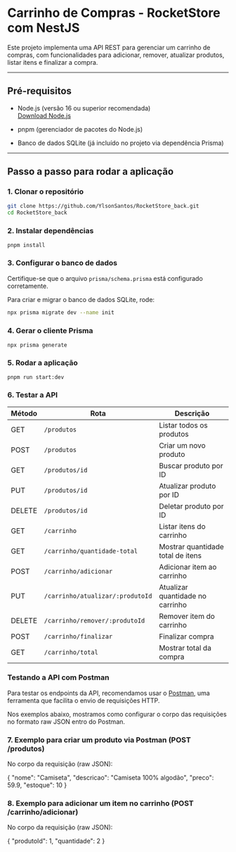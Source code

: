 # Carrinho de Compras - RocketStore com NestJS

Este projeto implementa uma API REST para gerenciar um carrinho de compras, com funcionalidades para adicionar, remover, atualizar produtos, listar itens e finalizar a compra.

---

## Pré-requisitos

- Node.js (versão 16 ou superior recomendada)  
  [Download Node.js](https://nodejs.org/)

- pnpm (gerenciador de pacotes do Node.js)

- Banco de dados SQLite (já incluído no projeto via dependência Prisma)

---

## Passo a passo para rodar a aplicação

### 1. Clonar o repositório

```bash
git clone https://github.com/YlsonSantos/RocketStore_back.git
cd RocketStore_back
```

### 2. Instalar dependências

`pnpm install`

### 3. Configurar o banco de dados

Certifique-se que o arquivo `prisma/schema.prisma` está configurado corretamente.

Para criar e migrar o banco de dados SQLite, rode:

```bash
npx prisma migrate dev --name init
```

### 4. Gerar o cliente Prisma

`npx prisma generate`

### 5. Rodar a aplicação

`pnpm run start:dev`

### 6. Testar a API

| Método | Rota                             | Descrição                         |
| ------ | -------------------------------- | --------------------------------- |
| GET    | `/produtos`                      | Listar todos os produtos          |
| POST   | `/produtos`                      | Criar um novo produto             |
| GET    | `/produtos/id`                   | Buscar produto por ID             |
| PUT    | `/produtos/id`                   | Atualizar produto por ID          |
| DELETE | `/produtos/id`                   | Deletar produto por ID            |
| GET    | `/carrinho`                      | Listar itens do carrinho          |
| GET    | `/carrinho/quantidade-total`     | Mostrar quantidade total de itens |
| POST   | `/carrinho/adicionar`            | Adicionar item ao carrinho        |
| PUT    | `/carrinho/atualizar/:produtoId` | Atualizar quantidade no carrinho  |
| DELETE | `/carrinho/remover/:produtoId`   | Remover item do carrinho          |
| POST   | `/carrinho/finalizar`            | Finalizar compra                  |
| GET    | `/carrinho/total`                | Mostrar total da compra           |


### Testando a API com Postman

Para testar os endpoints da API, recomendamos usar o [Postman](https://www.postman.com/), uma ferramenta que facilita o envio de requisições HTTP.

Nos exemplos abaixo, mostramos como configurar o corpo das requisições no formato raw JSON entro do Postman.

### 7. Exemplo para criar um produto via Postman (POST /produtos)

No corpo da requisição (raw JSON):

{
"nome": "Camiseta",
"descricao": "Camiseta 100% algodão",
"preco": 59.9,
"estoque": 10
}

### 8. Exemplo para adicionar um item no carrinho (POST /carrinho/adicionar)

No corpo da requisição (raw JSON):

{
"produtoId": 1,
"quantidade": 2
}
